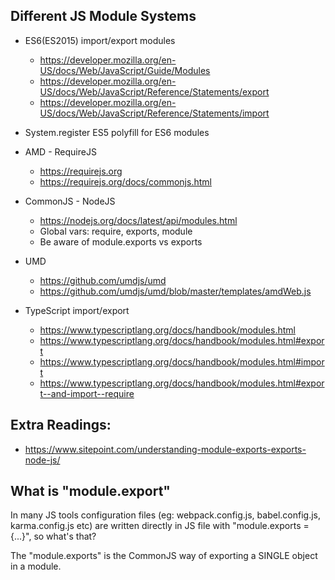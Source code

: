 ## Different JS Module Systems

- ES6(ES2015) import/export modules
  * https://developer.mozilla.org/en-US/docs/Web/JavaScript/Guide/Modules
  * https://developer.mozilla.org/en-US/docs/Web/JavaScript/Reference/Statements/export
  * https://developer.mozilla.org/en-US/docs/Web/JavaScript/Reference/Statements/import
  
- System.register ES5 polyfill for ES6 modules
    
- AMD - RequireJS
  * https://requirejs.org
  * https://requirejs.org/docs/commonjs.html
  
- CommonJS - NodeJS
  * https://nodejs.org/docs/latest/api/modules.html
  * Global vars: require, exports, module
  * Be aware of module.exports vs exports
  
- UMD
  * https://github.com/umdjs/umd
  * https://github.com/umdjs/umd/blob/master/templates/amdWeb.js

- TypeScript import/export
  * https://www.typescriptlang.org/docs/handbook/modules.html
  * https://www.typescriptlang.org/docs/handbook/modules.html#export
  * https://www.typescriptlang.org/docs/handbook/modules.html#import
  * https://www.typescriptlang.org/docs/handbook/modules.html#export--and-import--require

## Extra Readings:

- https://www.sitepoint.com/understanding-module-exports-exports-node-js/

## What is "module.export"

In many JS tools configuration files (eg: webpack.config.js, babel.config.js, karma.config.js etc)
are written directly in JS file with "module.exports = {...}", so what's that?

The "module.exports" is the CommonJS way of exporting a SINGLE object in a module.
